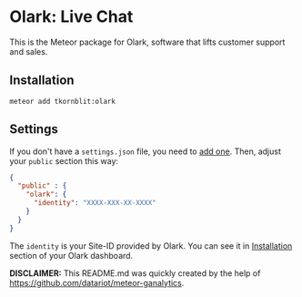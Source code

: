 # Olark: Live Chat

This is the Meteor package for Olark, software that lifts customer support and sales.

## Installation

```
meteor add tkornblit:olark
```

## Settings

If you don't have a `settings.json` file, you need to [add one](http://docs.meteor.com/#meteor_settings). Then, adjust your `public` section this way:

```json
{
  "public" : {
    "olark": {
      "identity": "XXXX-XXX-XX-XXXX"
    }
  }
}
```

The `identity` is your Site-ID provided by Olark. You can see it in [Installation](https://www.olark.com/settings/code) section of your Olark dashboard.

**DISCLAIMER:** This README.md was quickly created by the help of https://github.com/datariot/meteor-ganalytics.
